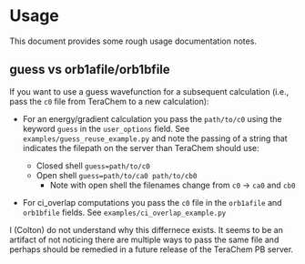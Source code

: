 # Usage

This document provides some rough usage documentation notes.

## guess vs orb1afile/orb1bfile

If you want to use a guess wavefunction for a subsequent calculation (i.e., pass the `c0` file from TeraChem to a new calculation):

- For an energy/gradient calculation you pass the `path/to/c0` using the keyword `guess` in the `user_options` field. See `examples/guess_reuse_example.py` and note the passing of a string that indicates the filepath on the server than TeraChem should use:
  - Closed shell `guess=path/to/c0`
  - Open shell `guess=path/to/ca0 path/to/cb0`
    - Note with open shell the filenames change from `c0` -> `ca0` and `cb0`

- For ci_overlap computations you pass the `c0` file in the `orb1afile` and `orb1bfile` fields. See `examples/ci_overlap_example.py`

I (Colton) do not understand why this differnece exists. It seems to be an artifact of not noticing there are multiple ways to pass the same file and perhaps should be remedied in a future release of the TeraChem PB server.